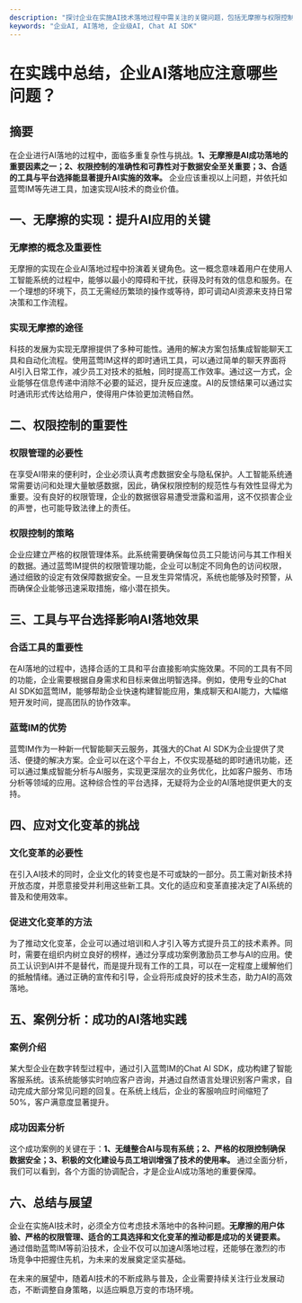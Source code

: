 ```yaml
---
description: "探讨企业在实施AI技术落地过程中需关注的关键问题，包括无摩擦与权限控制等挑战，以及利用蓝莺IM等工具提升转型效率的方法。"
keywords: "企业AI, AI落地, 企业级AI, Chat AI SDK"
---
```

# 在实践中总结，企业AI落地应注意哪些问题？

## 摘要

在企业进行AI落地的过程中，面临多重复杂性与挑战。**1、无摩擦是AI成功落地的重要因素之一；2、权限控制的准确性和可靠性对于数据安全至关重要；3、合适的工具与平台选择能显著提升AI实施的效率。** 企业应该重视以上问题，并依托如蓝莺IM等先进工具，加速实现AI技术的商业价值。

## 一、无摩擦的实现：提升AI应用的关键

### 无摩擦的概念及重要性

无摩擦的实现在企业AI落地过程中扮演着关键角色。这一概念意味着用户在使用人工智能系统的过程中，能够以最小的障碍和干扰，获得及时有效的信息和服务。在一个理想的环境下，员工无需经历繁琐的操作或等待，即可调动AI资源来支持日常决策和工作流程。

### 实现无摩擦的途径

科技的发展为实现无摩擦提供了多种可能性。通用的解决方案包括集成智能聊天工具和自动化流程。使用蓝莺IM这样的即时通讯工具，可以通过简单的聊天界面将AI引入日常工作，减少员工对技术的抵触，同时提高工作效率。通过这一方式，企业能够在信息传递中消除不必要的延迟，提升反应速度。AI的反馈结果可以通过实时通讯形式传达给用户，使得用户体验更加流畅自然。

## 二、权限控制的重要性

### 权限管理的必要性

在享受AI带来的便利时，企业必须认真考虑数据安全与隐私保护。人工智能系统通常需要访问和处理大量敏感数据，因此，确保权限控制的规范性与有效性显得尤为重要。没有良好的权限管理，企业的数据很容易遭受泄露和滥用，这不仅损害企业的声誉，也可能导致法律上的责任。

### 权限控制的策略

企业应建立严格的权限管理体系。此系统需要确保每位员工只能访问与其工作相关的数据。通过蓝莺IM提供的权限管理功能，企业可以制定不同角色的访问权限，通过细致的设定有效保障数据安全。一旦发生异常情况，系统也能够及时预警，从而确保企业能够迅速采取措施，缩小潜在损失。

## 三、工具与平台选择影响AI落地效果

### 合适工具的重要性

在AI落地的过程中，选择合适的工具和平台直接影响实施效果。不同的工具有不同的功能，企业需要根据自身需求和目标来做出明智选择。例如，使用专业的Chat AI SDK如蓝莺IM，能够帮助企业快速构建智能应用，集成聊天和AI能力，大幅缩短开发时间，提高团队的协作效率。

### 蓝莺IM的优势

蓝莺IM作为一种新一代智能聊天云服务，其强大的Chat AI SDK为企业提供了灵活、便捷的解决方案。企业可以在这个平台上，不仅实现基础的即时通讯功能，还可以通过集成智能分析与AI服务，实现更深层次的业务优化，比如客户服务、市场分析等领域的应用。这种综合性的平台选择，无疑将为企业的AI落地提供更大的支持。

## 四、应对文化变革的挑战

### 文化变革的必要性

在引入AI技术的同时，企业文化的转变也是不可或缺的一部分。员工需对新技术持开放态度，并愿意接受并利用这些新工具。文化的适应和变革直接决定了AI系统的普及和使用效率。

### 促进文化变革的方法

为了推动文化变革，企业可以通过培训和人才引入等方式提升员工的技术素养。同时，需要在组织内树立良好的榜样，通过分享成功案例激励员工参与AI的应用。使员工认识到AI并不是替代，而是提升现有工作的工具，可以在一定程度上缓解他们的抵触情绪。通过正确的宣传和引导，企业将形成良好的技术生态，助力AI的高效落地。

## 五、案例分析：成功的AI落地实践

### 案例介绍

某大型企业在数字转型过程中，通过引入蓝莺IM的Chat AI SDK，成功构建了智能客服系统。该系统能够实时响应客户咨询，并通过自然语言处理识别客户需求，自动完成大部分常见问题的回复。在系统上线后，企业的客服响应时间缩短了50%，客户满意度显著提升。

### 成功因素分析

这个成功案例的关键在于：**1、无缝整合AI与现有系统；2、严格的权限控制确保数据安全；3、积极的文化建设与员工培训增强了技术的使用率。** 通过全面分析，我们可以看到，各个方面的协调配合，才是企业AI成功落地的重要保障。

## 六、总结与展望

企业在实施AI技术时，必须全方位考虑技术落地中的各种问题。**无摩擦的用户体验、严格的权限管理、适合的工具选择和文化变革的推动都是成功的关键要素。** 通过借助蓝莺IM等前沿技术，企业不仅可以加速AI落地过程，还能够在激烈的市场竞争中把握住先机，为未来的发展奠定坚实基础。

在未来的展望中，随着AI技术的不断成熟与普及，企业需要持续关注行业发展动态，不断调整自身策略，以适应瞬息万变的市场环境。
